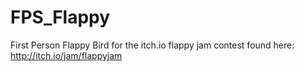 FPS_Flappy
==========

First Person Flappy Bird for the itch.io flappy jam contest found here: http://itch.io/jam/flappyjam

